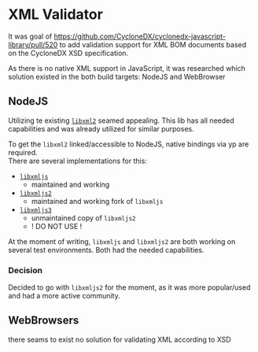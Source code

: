 # XML Validator

It was goal of https://github.com/CycloneDX/cyclonedx-javascript-library/pull/520
to add validation support for XML BOM documents based on the CycloneDX XSD specification.

As there is no native XML support in JavaScript, 
it was researched which solution existed in the both build targets: NodeJS and WebBrowser

## NodeJS

Utilizing te existing [`libxml2`](https://github.com/GNOME/libxml2) seamed appealing.
This lib has all needed capabilities and was already utilized for similar purposes.

To get the `libxml2` linked/accessible to NodeJS, native bindings via yp are required.  
There are several implementations for this: 
* [`libxmljs`](https://www.npmjs.com/package/libxmljs)
  *  maintained and working
* [`libxmljs2`](https://www.npmjs.com/package/libxmljs2)
  * maintained and working fork of `libxmljs`
* [`libxmljs3`](https://www.npmjs.com/package/libxmljs3)
  * unmaintained copy of `libxmljs2`
  * ! DO NOT USE !

At the moment of writing, `libxmljs` and `libxmljs2` are both working on several test environments.
Both had the needed capabilities.

### Decision

Decided to go with `libxmljs2` for the moment, 
as it was more popular/used and had a more active community.


## WebBrowsers

there seams to exist no solution for validating XML according to XSD
